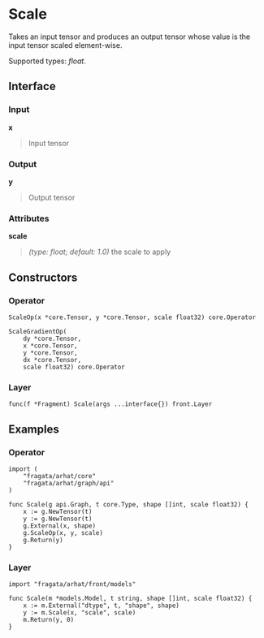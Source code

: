 
# Scale

Takes an input tensor and produces an output tensor whose value is 
the input tensor scaled element-wise.

Supported types: *float*.

## Interface

### Input

**x**

>Input tensor

### Output

**y**

>Output tensor

### Attributes

**scale**

>*(type: float; default: 1.0)* the scale to apply

## Constructors

### Operator


```
ScaleOp(x *core.Tensor, y *core.Tensor, scale float32) core.Operator

ScaleGradientOp(
    dy *core.Tensor,
    x *core.Tensor,
    y *core.Tensor,
    dx *core.Tensor,
    scale float32) core.Operator
```


### Layer


```
func(f *Fragment) Scale(args ...interface{}) front.Layer
```


## Examples

### Operator


```
import (
    "fragata/arhat/core"
    "fragata/arhat/graph/api"
)

func Scale(g api.Graph, t core.Type, shape []int, scale float32) {
    x := g.NewTensor(t)
    y := g.NewTensor(t)
    g.External(x, shape)
    g.ScaleOp(x, y, scale)
    g.Return(y)
}
```


### Layer


```
import "fragata/arhat/front/models"

func Scale(m *models.Model, t string, shape []int, scale float32) {
    x := m.External("dtype", t, "shape", shape)
    y := m.Scale(x, "scale", scale)
    m.Return(y, 0)
}
```

